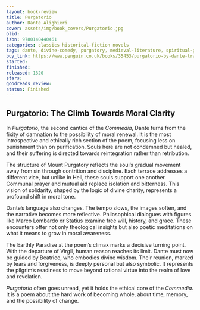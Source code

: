 ```yaml
---
layout: book-review
title: Purgatorio
author: Dante Alighieri
cover: assets/img/book_covers/Purgatorio.jpg
olid: 
isbn: 9780140440461
categories: classics historical-fiction novels
tags: dante, divine-comedy, purgatory, medieval-literature, spiritual-growth
buy_link: https://www.penguin.co.uk/books/35453/purgatorio-by-dante-translated-and-edited-by-robin-kirkpatrick/9780140448962
started: 
finished: 
released: 1320
stars: 
goodreads_review: 
status: Finished
---
```


## Purgatorio: The Climb Towards Moral Clarity

In *Purgatorio*, the second cantica of the *Commedia*, Dante turns from the fixity of damnation to the possibility of moral renewal. It is the most introspective and ethically rich section of the poem, focusing less on punishment than on purification. Souls here are not condemned but healed, and their suffering is directed towards reintegration rather than retribution.

The structure of Mount Purgatory reflects the soul’s gradual movement away from sin through contrition and discipline. Each terrace addresses a different vice, but unlike in Hell, these souls support one another. Communal prayer and mutual aid replace isolation and bitterness. This vision of solidarity, shaped by the logic of divine charity, represents a profound shift in moral tone.

Dante’s language also changes. The tempo slows, the images soften, and the narrative becomes more reflective. Philosophical dialogues with figures like Marco Lombardo or Statius examine free will, history, and grace. These encounters offer not only theological insights but also poetic meditations on what it means to grow in moral awareness.

The Earthly Paradise at the poem’s climax marks a decisive turning point. With the departure of Virgil, human reason reaches its limit. Dante must now be guided by Beatrice, who embodies divine wisdom. Their reunion, marked by tears and forgiveness, is deeply personal but also symbolic. It represents the pilgrim’s readiness to move beyond rational virtue into the realm of love and revelation.

*Purgatorio* often goes unread, yet it holds the ethical core of the *Commedia*. It is a poem about the hard work of becoming whole, about time, memory, and the possibility of change.
